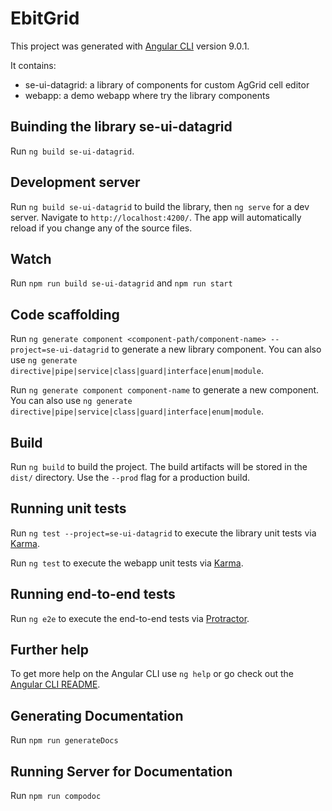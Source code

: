 # EbitGrid

This project was generated with [Angular CLI](https://github.com/angular/angular-cli) version 9.0.1.

It contains:
 - se-ui-datagrid: a library of components for custom AgGrid cell editor
 - webapp: a demo webapp where try the library components 

## Buinding the library se-ui-datagrid

Run `ng build se-ui-datagrid`.

## Development server

Run `ng build se-ui-datagrid` to build the library, then `ng serve` for a dev server. Navigate to `http://localhost:4200/`. The app will automatically reload if you change any of the source files.

## Watch

Run `npm run build se-ui-datagrid` and `npm run start`

## Code scaffolding

Run `ng generate component <component-path/component-name> --project=se-ui-datagrid` to generate a new library component. You can also use `ng generate directive|pipe|service|class|guard|interface|enum|module`.

Run `ng generate component component-name` to generate a new component. You can also use `ng generate directive|pipe|service|class|guard|interface|enum|module`.

## Build

Run `ng build` to build the project. The build artifacts will be stored in the `dist/` directory. Use the `--prod` flag for a production build.

## Running unit tests

Run `ng test --project=se-ui-datagrid` to execute the library unit tests via [Karma](https://karma-runner.github.io).

Run `ng test` to execute the webapp unit tests via [Karma](https://karma-runner.github.io).

## Running end-to-end tests

Run `ng e2e` to execute the end-to-end tests via [Protractor](http://www.protractortest.org/).

## Further help

To get more help on the Angular CLI use `ng help` or go check out the [Angular CLI README](https://github.com/angular/angular-cli/blob/master/README.md).

## Generating Documentation

Run  `npm run generateDocs`

## Running Server for Documentation

Run `npm run compodoc`
